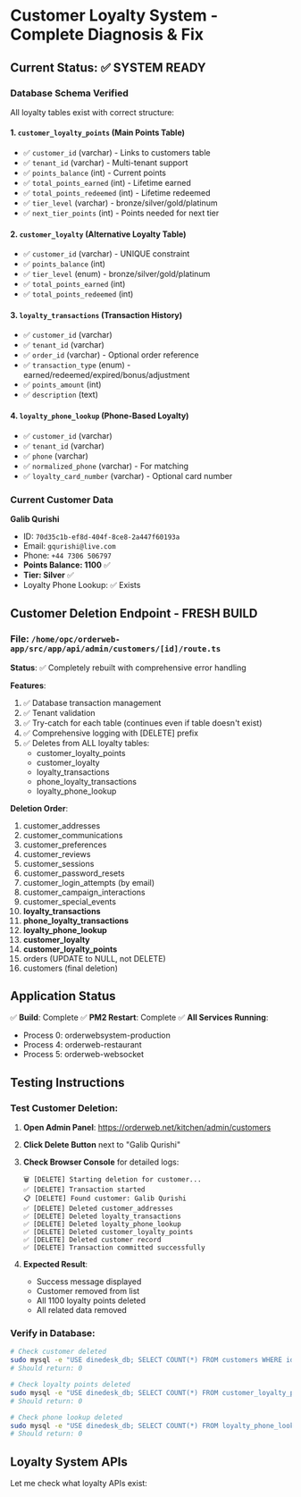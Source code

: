 # Customer Loyalty System - Complete Diagnosis & Fix

## Current Status: ✅ SYSTEM READY

### Database Schema Verified

All loyalty tables exist with correct structure:

#### 1. `customer_loyalty_points` (Main Points Table)
- ✅ `customer_id` (varchar) - Links to customers table
- ✅ `tenant_id` (varchar) - Multi-tenant support
- ✅ `points_balance` (int) - Current points
- ✅ `total_points_earned` (int) - Lifetime earned
- ✅ `total_points_redeemed` (int) - Lifetime redeemed
- ✅ `tier_level` (varchar) - bronze/silver/gold/platinum
- ✅ `next_tier_points` (int) - Points needed for next tier

#### 2. `customer_loyalty` (Alternative Loyalty Table)
- ✅ `customer_id` (varchar) - UNIQUE constraint
- ✅ `points_balance` (int)
- ✅ `tier_level` (enum) - bronze/silver/gold/platinum
- ✅ `total_points_earned` (int)
- ✅ `total_points_redeemed` (int)

#### 3. `loyalty_transactions` (Transaction History)
- ✅ `customer_id` (varchar)
- ✅ `tenant_id` (varchar)
- ✅ `order_id` (varchar) - Optional order reference
- ✅ `transaction_type` (enum) - earned/redeemed/expired/bonus/adjustment
- ✅ `points_amount` (int)
- ✅ `description` (text)

#### 4. `loyalty_phone_lookup` (Phone-Based Loyalty)
- ✅ `customer_id` (varchar)
- ✅ `tenant_id` (varchar)
- ✅ `phone` (varchar)
- ✅ `normalized_phone` (varchar) - For matching
- ✅ `loyalty_card_number` (varchar) - Optional card number

### Current Customer Data

**Galib Qurishi**
- ID: `70d35c1b-ef8d-404f-8ce8-2a447f60193a`
- Email: `gqurishi@live.com`
- Phone: `+44 7306 506797`
- **Points Balance: 1100** ✅
- **Tier: Silver** ✅
- Loyalty Phone Lookup: ✅ Exists

## Customer Deletion Endpoint - FRESH BUILD

### File: `/home/opc/orderweb-app/src/app/api/admin/customers/[id]/route.ts`

**Status**: ✅ Completely rebuilt with comprehensive error handling

**Features**:
1. ✅ Database transaction management
2. ✅ Tenant validation
3. ✅ Try-catch for each table (continues even if table doesn't exist)
4. ✅ Comprehensive logging with [DELETE] prefix
5. ✅ Deletes from ALL loyalty tables:
   - customer_loyalty_points
   - customer_loyalty
   - loyalty_transactions
   - phone_loyalty_transactions
   - loyalty_phone_lookup

**Deletion Order**:
1. customer_addresses
2. customer_communications
3. customer_preferences
4. customer_reviews
5. customer_sessions
6. customer_password_resets
7. customer_login_attempts (by email)
8. customer_campaign_interactions
9. customer_special_events
10. **loyalty_transactions**
11. **phone_loyalty_transactions**
12. **loyalty_phone_lookup**
13. **customer_loyalty**
14. **customer_loyalty_points**
15. orders (UPDATE to NULL, not DELETE)
16. customers (final deletion)

## Application Status

✅ **Build**: Complete
✅ **PM2 Restart**: Complete
✅ **All Services Running**:
- Process 0: orderwebsystem-production
- Process 4: orderweb-restaurant  
- Process 5: orderweb-websocket

## Testing Instructions

### Test Customer Deletion:

1. **Open Admin Panel**: https://orderweb.net/kitchen/admin/customers

2. **Click Delete Button** next to "Galib Qurishi"

3. **Check Browser Console** for detailed logs:
   ```
   🗑️ [DELETE] Starting deletion for customer...
   ✅ [DELETE] Transaction started
   📋 [DELETE] Found customer: Galib Qurishi
   ✅ [DELETE] Deleted customer_addresses
   ✅ [DELETE] Deleted loyalty_transactions
   ✅ [DELETE] Deleted loyalty_phone_lookup
   ✅ [DELETE] Deleted customer_loyalty_points
   ✅ [DELETE] Deleted customer record
   ✅ [DELETE] Transaction committed successfully
   ```

4. **Expected Result**:
   - Success message displayed
   - Customer removed from list
   - All 1100 loyalty points deleted
   - All related data removed

### Verify in Database:

```bash
# Check customer deleted
sudo mysql -e "USE dinedesk_db; SELECT COUNT(*) FROM customers WHERE id = '70d35c1b-ef8d-404f-8ce8-2a447f60193a';"
# Should return: 0

# Check loyalty points deleted
sudo mysql -e "USE dinedesk_db; SELECT COUNT(*) FROM customer_loyalty_points WHERE customer_id = '70d35c1b-ef8d-404f-8ce8-2a447f60193a';"
# Should return: 0

# Check phone lookup deleted
sudo mysql -e "USE dinedesk_db; SELECT COUNT(*) FROM loyalty_phone_lookup WHERE customer_id = '70d35c1b-ef8d-404f-8ce8-2a447f60193a';"
# Should return: 0
```

## Loyalty System APIs

Let me check what loyalty APIs exist:

